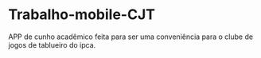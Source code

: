 # Trabalho-mobile-CJT
APP de cunho acadêmico feita para ser uma conveniência para o clube de jogos de tablueiro do ipca.
